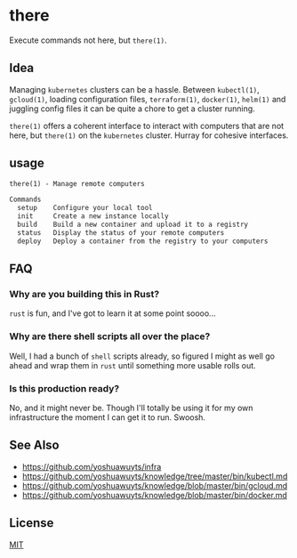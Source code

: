 # there
Execute commands not here, but `there(1)`.

## Idea
Managing `kubernetes` clusters can be a hassle. Between `kubectl(1)`,
`gcloud(1)`, loading configuration files, `terraform(1)`, `docker(1)`,
`helm(1)` and juggling config files it can be quite a chore to get a
cluster running.

`there(1)` offers a coherent interface to interact with computers that are not
here, but `there(1)` on the `kubernetes` cluster. Hurray for cohesive
interfaces.

## usage
```txt
there(1) - Manage remote computers

Commands
  setup    Configure your local tool
  init     Create a new instance locally
  build    Build a new container and upload it to a registry
  status   Display the status of your remote computers
  deploy   Deploy a container from the registry to your computers
```

## FAQ
### Why are you building this in Rust?
`rust` is fun, and I've got to learn it at some point soooo...

### Why are there shell scripts all over the place?
Well, I had a bunch of `shell` scripts already, so figured I might as well go
ahead and wrap them in `rust` until something more usable rolls out.

### Is this production ready?
No, and it might never be. Though I'll totally be using it for my own
infrastructure the moment I can get it to run. Swoosh.

## See Also
- https://github.com/yoshuawuyts/infra
- https://github.com/yoshuawuyts/knowledge/tree/master/bin/kubectl.md
- https://github.com/yoshuawuyts/knowledge/blob/master/bin/gcloud.md
- https://github.com/yoshuawuyts/knowledge/blob/master/bin/docker.md

## License
[MIT](https://tldrlegal.com/license/mit-license)
